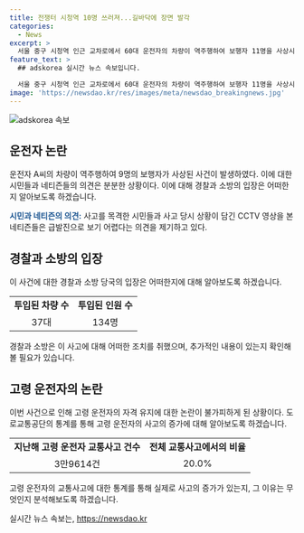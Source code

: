 ```yaml
---
title: 전쟁터 시청역 10명 쓰러져...길바닥에 장면 발각
categories:
  - News
excerpt: >
  서울 중구 시청역 인근 교차로에서 60대 운전자의 차량이 역주행하여 보행자 11명을 사상시켰다. 사고현장에서 9명이 사망하고 4명이 다쳤으며, 운전자는 급발진 주장하고 있다. CCTV 영상에 따르면 차량은 감속하며 멈추는 것으로 나타나 급발진 주장에 의문이 제기되고 있다. 고령 운전자의 운전 미숙과 관련된 논란이 예상되며, 지난해 65세 이상 운전자의 교통사고가 3만9614건으로 최고치를 기록하는 등 사회적 이슈로 떠오르고 있다.
feature_text: >
  ## adskorea 실시간 뉴스 속보입니다.

  서울 중구 시청역 인근 교차로에서 60대 운전자의 차량이 역주행하여 보행자 11명을 사상시켰다. 사고현장에서 9명이 사망하고 4명이 다쳤으며, 운전자는 급발진 주장하고 있다. CCTV 영상에 따르면 차량은 감속하며 멈추는 것으로 나타나 급발진 주장에 의문이 제기되고 있다. 고령 운전자의 운전 미숙과 관련된 논란이 예상되며, 지난해 65세 이상 운전자의 교통사고가 3만9614건으로 최고치를 기록하는 등 사회적 이슈로 떠오르고 있다.
image: 'https://newsdao.kr/res/images/meta/newsdao_breakingnews.jpg'
---
```


<p><img src="https://newsdao.kr/res/images/meta/newsdao_breakingnews.jpg" alt="adskorea 속보" /></p>

<h2 data-ke-size="size26">운전자 논란</h2>

<p>운전자 A씨의 차량이 역주행하여 9명의 보행자가 사상된 사건이 발생하였다. 이에 대한 시민들과 네티즌들의 의견은 분분한 상황이다. 이에 대해 경찰과 소방의 입장은 어떠한지 알아보도록 하겠습니다.</p>

<p data-ke-size="size16"><b><span style="color: #1a5490;">시민과 네티즌의 의견:</span></b> 사고를 목격한 시민들과 사고 당시 상황이 담긴 CCTV 영상을 본 네티즌들은 급발진으로 보기 어렵다는 의견을 제기하고 있다.
</p>

<h2 data-ke-size="size26">경찰과 소방의 입장</h2>

<p>이 사건에 대한 경찰과 소방 당국의 입장은 어떠한지에 대해 알아보도록 하겠습니다.</p>

<table>
    <tr>
        <td style="text-align: center; height: 17px;"><b>투입된 차량 수</b></td>
        <td style="text-align: center; height: 17px;"><b>투입된 인원 수</b></td>
    </tr>
    <tr>
        <td style="text-align: center; height: 17px;">37대</td>
        <td style="text-align: center; height: 17px;">134명</td>
    </tr>
</table>

<p data-ke-size="size16">경찰과 소방은 이 사고에 대해 어떠한 조치를 취했으며, 추가적인 내용이 있는지 확인해볼 필요가 있습니다.
</p>

<h2 data-ke-size="size26">고령 운전자의 논란</b></h2>

<p>이번 사건으로 인해 고령 운전자의 자격 유지에 대한 논란이 불가피하게 된 상황이다. 도로교통공단의 통계를 통해 고령 운전자의 사고의 증가에 대해 알아보도록 하겠습니다.</p>

<table>
    <tr>
        <td style="text-align: center; height: 17px;"><b>지난해 고령 운전자 교통사고 건수</b></td>
        <td style="text-align: center; height: 17px;"><b>전체 교통사고에서의 비율</b></td>
    </tr>
    <tr>
        <td style="text-align: center; height: 17px;">3만9614건</td>
        <td style="text-align: center; height: 17px;">20.0%</td>
    </tr>
</table>

<p data-ke-size="size16">고령 운전자의 교통사고에 대한 통계를 통해 실제로 사고의 증가가 있는지, 그 이유는 무엇인지 분석해보도록 하겠습니다.
</p>
실시간 뉴스 속보는, <a href="https://newsdao.kr" rel="dofollow">https://newsdao.kr</a>


